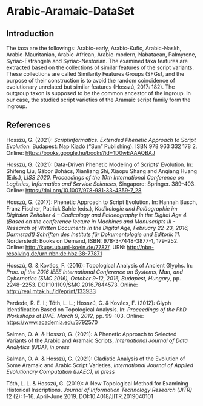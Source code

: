 # Arabic-Aramaic-DataSet
## Introduction
The taxa are the followings: Arabic-early, Arabic-Kufic, Arabic-Naskh, Arabic-Mauritanian, Arabic-African, Arabic-modern, 
Nabataean, Palmyrene, Syriac-Estrangela and Syriac-Nestorian. The examined taxa features are extracted based on 
the collections of similar features of the script variants. These collections are called Similarity Features Groups (SFGs), 
and the purpose of their construction is to avoid the random coincidence of evolutionary unrelated but similar features (Hosszú, 2017: 182). 
The outgroup taxon is supposed to be the common ancestor of the ingroup. In our case, the studied script varieties of the Aramaic script family form the ingroup.

## References
Hosszú, G. (2021): _Scriptinformatics. Extended Phenetic Approach to Script Evolution._ Budapest: Nap Kiadó (“Sun” Publishing). ISBN 978 963 332 178 2. Online: https://books.google.hu/books?id=1D0wEAAAQBAJ

Hosszú, G. (2021): Data-Driven Phenetic Modeling of Scripts’ Evolution. In: Shifeng Liu, Gábor Bohács, Xianliang Shi, Xiaopu Shang and Anqiang Huang (Eds.), _LISS 2020. Proceedings of the 10th International Conference on Logistics, Informatics and Service Sciences,_ Singapore: Springer. 389–403. Online: https://doi.org/10.1007/978-981-33-4359-7_28

Hosszú, G. (2017): Phenetic Approach to Script Evolution. In: Hannah Busch, Franz Fischer, Patrick Sahle (eds.), _Kodikologie und Paläographie im Digitalen Zeitalter 4 – Codicology and Palaeography in the Digital Age 4. (Based on the conference lecture in Machines and Manuscripts III - Research of Written Documents in the Digital Age, February 22-23, 2016, Darmstadt) Schriften des Instituts für Dokumentologie und Editorik 11._ Norderstedt: Books on Demand, ISBN: 978-3-7448-3877-1, 179–252. Online: http://kups.ub.uni-koeln.de/7787/, URN: http://nbn-resolving.de/urn:nbn:de:hbz:38-77871

Hosszú, G. & Kovács, F. (2016): Topological Analysis of Ancient Glyphs. In: _Proc. of the 2016 IEEE International Conference on Systems, Man, and Cybernetics (SMC 2016), October 9-12, 2016, Budapest, Hungary,_ pp. 2248–2253. DOI:10.1109/SMC.2016.7844573. Online: http://real.mtak.hu/id/eprint/133933

Pardede, R. E. I.; Tóth, L. L.; Hosszú, G. & Kovács, F. (2012): Glyph Identification Based on Topological Analysis. In: _Proceedings of the PhD Workshops at BME. March 9, 2012,_ pp. 99–103. Online: https://www.academia.edu/3792570

Salman, O. A. & Hosszú, G. (2021): A Phenetic Approach to Selected Variants of the Arabic and Aramaic Scripts, _International Journal of Data Analytics (IJDA),_ _in press_

Salman, O. A. & Hosszú, G. (2021): Cladistic Analysis of the Evolution of Some Aramaic and Arabic Script Varieties, _International Journal of Applied Evolutionary Computation (IJAEC),_ _in press_

Tóth, L. L. & Hosszú, G. (2019): A New Topological Method for Examining Historical Inscriptions. _Journal of Information Technology Research (JITR)_ 12 (2): 1–16. April-June 2019. DOI:10.4018/JITR.2019040101
